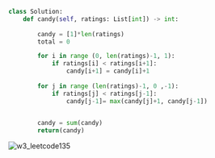 ```python
class Solution:
    def candy(self, ratings: List[int]) -> int:
        
        candy = [1]*len(ratings)
        total = 0

        for i in range (0, len(ratings)-1, 1):
            if ratings[i] < ratings[i+1]:
                candy[i+1] = candy[i]+1
                
        for j in range (len(ratings)-1, 0 ,-1):
            if ratings[j] < ratings[j-1]:
                candy[j-1]= max(candy[j]+1, candy[j-1])
                

        candy = sum(candy)
        return(candy)
```
![w3_leetcode135](https://github.com/user-attachments/assets/4373da03-c92a-4f7c-b33d-31e19d8b3285)

